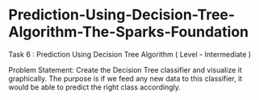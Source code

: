 # Prediction-Using-Decision-Tree-Algorithm-The-Sparks-Foundation

Task 6 : Prediction Using Decision Tree Algorithm ( Level - Intermediate )

Problem Statement:
Create the Decision Tree classifier and visualize it graphically. 
The purpose is if we feed any new data to this classifier, it would be able to predict the right class accordingly.
